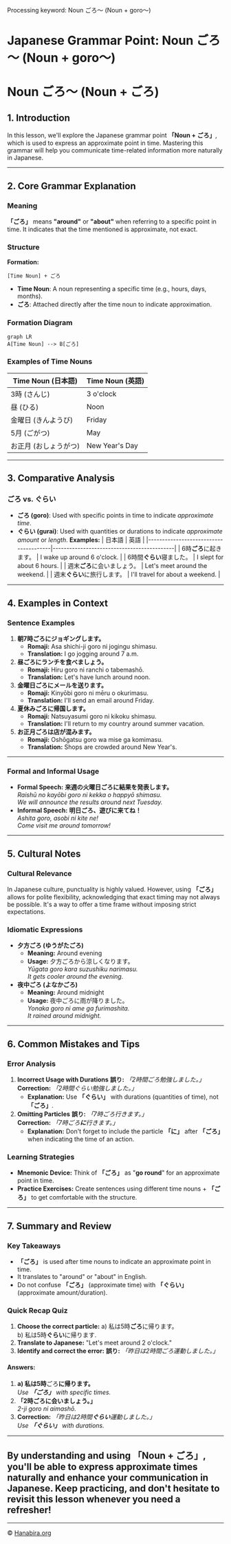 Processing keyword: Noun ごろ～ (Noun + goro～)
# Japanese Grammar Point: Noun ごろ～ (Noun + goro～)
# Noun ごろ～ (Noun + ごろ)
## 1. Introduction
In this lesson, we'll explore the Japanese grammar point **「Noun + ごろ」**, which is used to express an approximate point in time. Mastering this grammar will help you communicate time-related information more naturally in Japanese.

---
## 2. Core Grammar Explanation
### Meaning
**「ごろ」** means **"around"** or **"about"** when referring to a specific point in time. It indicates that the time mentioned is approximate, not exact.
### Structure
**Formation:**
```
[Time Noun] + ごろ
```
- **Time Noun**: A noun representing a specific time (e.g., hours, days, months).
- **ごろ**: Attached directly after the time noun to indicate approximation.
### Formation Diagram
```mermaid
graph LR
A[Time Noun] --> B[ごろ]
```
### Examples of Time Nouns
| Time Noun (日本語)      | Time Noun (英語) |
|------------------------|------------------|
| 3時 (さんじ)           | 3 o'clock        |
| 昼 (ひる)              | Noon             |
| 金曜日 (きんようび)     | Friday           |
| 5月 (ごがつ)           | May              |
| お正月 (おしょうがつ)   | New Year's Day   |
---
## 3. Comparative Analysis
### ごろ vs. ぐらい
- **ごろ (goro)**: Used with specific points in time to indicate *approximate time*.
- **ぐらい (gurai)**: Used with quantities or durations to indicate *approximate amount* or *length*.
**Examples:**
| 日本語                                 | 英語                                       |
|---------------------------------------|--------------------------------------------|
| 6時**ごろ**に起きます。                | I wake up around 6 o'clock.                |
| 6時間**ぐらい**寝ました。              | I slept for about 6 hours.                 |
| 週末**ごろ**に会いましょう。           | Let's meet around the weekend.             |
| 週末**ぐらい**に旅行します。           | I'll travel for about a weekend.           |
---
## 4. Examples in Context
### Sentence Examples
1. **朝7時ごろにジョギングします。**
   - **Romaji:** Asa shichi-ji goro ni jogingu shimasu.
   - **Translation:** I go jogging around 7 a.m.
2. **昼ごろにランチを食べましょう。**
   - **Romaji:** Hiru goro ni ranchi o tabemashō.
   - **Translation:** Let's have lunch around noon.
3. **金曜日ごろにメールを送ります。**
   - **Romaji:** Kinyōbi goro ni mēru o okurimasu.
   - **Translation:** I'll send an email around Friday.
4. **夏休みごろに帰国します。**
   - **Romaji:** Natsuyasumi goro ni kikoku shimasu.
   - **Translation:** I'll return to my country around summer vacation.
5. **お正月ごろは店が混みます。**
   - **Romaji:** Oshōgatsu goro wa mise ga komimasu.
   - **Translation:** Shops are crowded around New Year's.
---
### Formal and Informal Usage
- **Formal Speech:**
  **来週の火曜日ごろに結果を発表します。**  
  *Raishū no kayōbi goro ni kekka o happyō shimasu.*  
  *We will announce the results around next Tuesday.*
- **Informal Speech:**
  **明日ごろ、遊びに来てね！**  
  *Ashita goro, asobi ni kite ne!*  
  *Come visit me around tomorrow!*
---
## 5. Cultural Notes
### Cultural Relevance
In Japanese culture, punctuality is highly valued. However, using **「ごろ」** allows for polite flexibility, acknowledging that exact timing may not always be possible. It's a way to offer a time frame without imposing strict expectations.
### Idiomatic Expressions
- **夕方ごろ (ゆうがたごろ)**
  - **Meaning:** Around evening
  - **Usage:** 夕方ごろから涼しくなります。  
    *Yūgata goro kara suzushiku narimasu.*  
    *It gets cooler around the evening.*
- **夜中ごろ (よなかごろ)**
  - **Meaning:** Around midnight
  - **Usage:** 夜中ごろに雨が降りました。  
    *Yonaka goro ni ame ga furimashita.*  
    *It rained around midnight.*
---
## 6. Common Mistakes and Tips
### Error Analysis
1. **Incorrect Usage with Durations**
   **誤り:** *「2時間ごろ勉強しました。」*  
   **Correction:** *「2時間ぐらい勉強しました。」*
   - **Explanation:** Use **「ぐらい」** with durations (quantities of time), not **「ごろ」**.
2. **Omitting Particles**
   **誤り:** *「7時ごろ行きます。」*  
   **Correction:** *「7時ごろ**に**行きます。」*
   - **Explanation:** Don't forget to include the particle **「に」** after **「ごろ」** when indicating the time of an action.
### Learning Strategies
- **Mnemonic Device:**
  Think of **「ごろ」** as "**go round**" for an approximate point in time.
- **Practice Exercises:**
  Create sentences using different time nouns + **「ごろ」** to get comfortable with the structure.
---
## 7. Summary and Review
### Key Takeaways
- **「ごろ」** is used after time nouns to indicate an approximate point in time.
- It translates to "around" or "about" in English.
- Do not confuse **「ごろ」** (approximate time) with **「ぐらい」** (approximate amount/duration).
### Quick Recap Quiz
1. **Choose the correct particle:**
   a) 私は5時**ごろ**に帰ります。  
   b) 私は5時**ぐらい**に帰ります.
2. **Translate to Japanese:**
   "Let's meet around 2 o'clock."
3. **Identify and correct the error:**
   **誤り:** *「昨日は2時間ごろ運動しました。」*
#### Answers:
1. **a) 私は5時**ごろ**に帰ります。**  
   *Use **「ごろ」** with specific times.*
2. **「2時ごろに会いましょう。」**  
   *2-ji goro ni aimashō.*
3. **Correction:** *「昨日は2時間**ぐらい**運動しました。」*  
   *Use **「ぐらい」** with durations.*
---
By understanding and using **「Noun + ごろ」**, you'll be able to express approximate times naturally and enhance your communication in Japanese. Keep practicing, and don't hesitate to revisit this lesson whenever you need a refresher!
---


---

© [Hanabira.org](https://hanabira.org)
